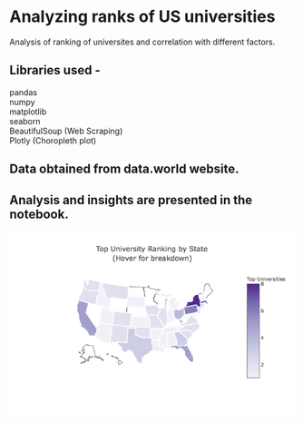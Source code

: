 # Analyzing ranks of US universities
Analysis of ranking of universites and correlation with different factors.

## Libraries used -
pandas\
numpy\
matplotlib\
seaborn\
BeautifulSoup (Web Scraping)\
Plotly (Choropleth plot)
## Data obtained from data.world website.
## Analysis and insights are presented in the notebook.

![state_map](https://github.com/abhishekshende/universities_us/blob/master/newplot.png)

